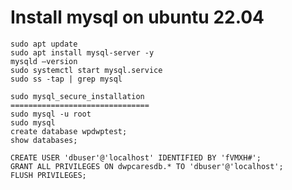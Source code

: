 # Install mysql on ubuntu 22.04

	sudo apt update
	sudo apt install mysql-server -y 
	mysqld –version 
	sudo systemctl start mysql.service
	sudo ss -tap | grep mysql

	sudo mysql_secure_installation
	===============================
	sudo mysql -u root
	sudo mysql
	create database wpdwptest;
	show databases;

	CREATE USER 'dbuser'@'localhost' IDENTIFIED BY 'fVMXH#';
	GRANT ALL PRIVILEGES ON dwpcaresdb.* TO 'dbuser'@'localhost';
	FLUSH PRIVILEGES;